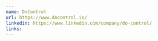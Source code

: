 ```yaml
---
name: DoControl
url: https://www.docontrol.io/
linkedin: https://www.linkedin.com/company/do-control/
links:
---
```


